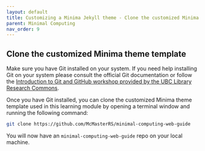 ```yaml
---
layout: default
title: Customizing a Minima Jekyll theme - Clone the customized Minima theme template
parent: Minimal Computing
nav_order: 9
---
```


## Clone the customized Minima theme template

Make sure you have Git installed on your system. If you need help installing Git on your system please consult the official Git documentation or follow the [Introduction to Git and GitHub workshop provided by the UBC Library Research Commons](https://ubc-library-rc.github.io/intro-git/).

Once you have Git installed, you can clone the customized Minima theme template used in this learning module by opening a terminal window and running the following command:

```bash
git clone https://github.com/McMasterRS/minimal-computing-web-guide
```

You will now have an `minimal-computing-web-guide` repo on your local machine.
